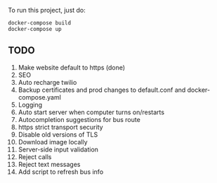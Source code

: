 To run this project, just do:

```
docker-compose build
docker-compose up
```

## TODO
1. Make website default to https (done)
2. SEO
3. Auto recharge twilio
4. Backup certificates and prod changes to default.conf and docker-compose.yaml
5. Logging
6. Auto start server when computer turns on/restarts
7. Autocompletion suggestions for bus route
8. https strict transport security
9. Disable old versions of TLS
10. Download image locally
11. Server-side input validation
12. Reject calls
13. Reject text messages
14. Add script to refresh bus info